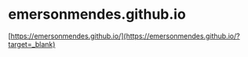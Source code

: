 # emersonmendes.github.io

[https://emersonmendes.github.io/](https://emersonmendes.github.io/?target=_blank)

